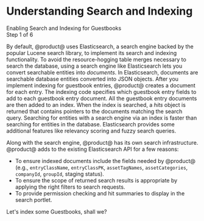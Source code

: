 # Understanding Search and Indexing [](id=understanding-search-and-indexing)

<div class="learn-path-step">
    <p>Enabling Search and Indexing for Guestbooks<br>Step 1 of 6</p>
</div>

By default, @product@ uses Elasticsearch, a search engine backed by the popular
Lucene search library, to implement its search and indexing functionality. To 
avoid the resource-hogging table merges necessary to search the database, using 
a search engine like Elasticsearch lets you convert searchable entities into 
*documents*. In Elasticsearch, documents are searchable database entities 
converted into JSON objects. After you implement indexing for guestbook 
entries, @product@ creates a document for each entry. The indexing code specifies 
which guestbook entry fields to add to each guestbook entry document. All the 
guestbook entry documents are then added to an index. When the index is 
searched, a *hits* object is returned that contains pointers to the documents 
matching the search query. Searching for entities with a search engine via an 
index is faster than searching for entities in the database. Elasticsearch 
provides some additional features like relevancy scoring and fuzzy search 
queries. 

Along with the search engine, @product@ has its own search infrastructure. 
@product@ adds to the existing Elasticsearch API for a few reasons: 

-   To ensure indexed documents include the fields needed by @product@ (e.g., 
    `entryClassName`, `entryClassPK`, `assetTagNames`, `assetCategories`, 
    `companyId`, `groupId`, staging status). 
-   To ensure the scope of returned search results is appropriate by applying 
    the right filters to search requests. 
-   To provide permission checking and hit summaries to display in the search 
    portlet. 

Let's index some Guestbooks, shall we? 

